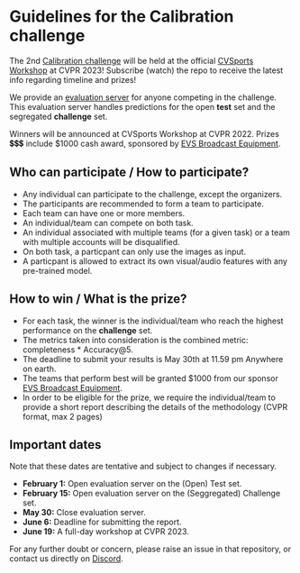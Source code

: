 # Guidelines for the Calibration challenge

The 2nd [Calibration challenge]() will be held at the 
official [CVSports Workshop](https://vap.aau.dk/cvsports/) at CVPR 2023! 
Subscribe (watch) the repo to receive the latest info regarding timeline and prizes!

We provide an [evaluation server](https://eval.ai/web/challenges/challenge-page/1946/overview) for anyone competing in the challenge. 
This evaluation server handles predictions for the open **test** set and the segregated **challenge** set.

Winners will be announced at CVSports Workshop at CVPR 2022. 
Prizes 💲💲💲 include $1000 cash award, sponsored by [EVS Broadcast Equipment](https://evs.com/).


## Who can participate / How to participate?

 - Any individual can participate to the challenge, except the organizers.
 - The participants are recommended to form a team to participate.
 - Each team can have one or more members. 
 - An individual/team can compete on both task.
 - An individual associated with multiple teams (for a given task) or a team with multiple accounts will be disqualified.
 - On both task, a particpant can only use the images as input.
 - A particpant is allowed to extract its own visual/audio features with any pre-trained model.

## How to win / What is the prize?

 - For each task, the winner is the individual/team who reach the highest performance on the **challenge** set.
 - The metrics taken into consideration is the combined metric: completeness * Accuracy@5.
 - The deadline to submit your results is May 30th at 11.59 pm Anywhere on earth.
 - The teams that perform best will be granted $1000 from our sponsor [EVS Broadcast Equipment](https://evs.com/).
 - In order to be eligible for the prize, we require the individual/team to provide a short report describing the details of the methodology (CVPR format, max 2 pages)



## Important dates

Note that these dates are tentative and subject to changes if necessary.

 - **February 1:** Open evaluation server on the (Open) Test set.
 - **February 15:** Open evaluation server on the (Seggregated) Challenge set.
 - **May 30:** Close evaluation server.
 - **June 6:** Deadline for submitting the report.
 - **June 19:** A full-day workshop at CVPR 2023.

For any further doubt or concern, please raise an issue in that repository, or contact us directly on [Discord](https://discord.gg/SM8uHj9mkP).
